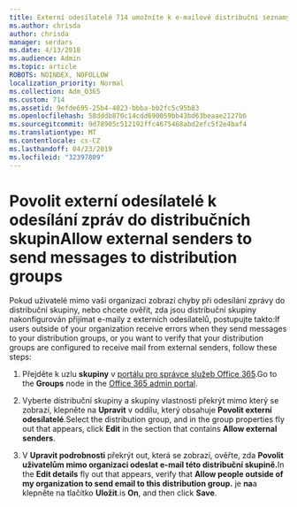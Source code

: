 ```yaml
---
title: Externí odesílatelé 714 umožníte k e-mailové distribuční seznamy
ms.author: chrisda
author: chrisda
manager: serdars
ms.date: 4/13/2018
ms.audience: Admin
ms.topic: article
ROBOTS: NOINDEX, NOFOLLOW
localization_priority: Normal
ms.collection: Adm_O365
ms.custom: 714
ms.assetid: 9efde695-25b4-4023-bbba-bb2fc5c95b83
ms.openlocfilehash: 58dddb870c14cdd690059bb43bd63beaae2127b6
ms.sourcegitcommit: 9d78905c512192ffc4675468abd2efc5f2e4baf4
ms.translationtype: MT
ms.contentlocale: cs-CZ
ms.lasthandoff: 04/23/2019
ms.locfileid: "32397809"
---
```

# <a name="allow-external-senders-to-send-messages-to-distribution-groups"></a><span data-ttu-id="e4098-102">Povolit externí odesílatelé k odesílání zpráv do distribučních skupin</span><span class="sxs-lookup"><span data-stu-id="e4098-102">Allow external senders to send messages to distribution groups</span></span>

<span data-ttu-id="e4098-103">Pokud uživatelé mimo vaši organizaci zobrazí chyby při odesílání zprávy do distribuční skupiny, nebo chcete ověřit, zda jsou distribuční skupiny nakonfigurován přijímat e-maily z externích odesílatelů, postupujte takto:</span><span class="sxs-lookup"><span data-stu-id="e4098-103">If users outside of your organization receive errors when they send messages to your distribution groups, or you want to verify that your distribution groups are configured to receive mail from external senders, follow these steps:</span></span>

1. <span data-ttu-id="e4098-104">Přejděte k uzlu **skupiny** v [portálu pro správce služeb Office 365](https://portal.office.com/adminportal/home#/groups).</span><span class="sxs-lookup"><span data-stu-id="e4098-104">Go to the **Groups** node in the [Office 365 admin portal](https://portal.office.com/adminportal/home#/groups).</span></span>

2. <span data-ttu-id="e4098-105">Vyberte distribuční skupiny a skupiny vlastnosti překrýt mimo který se zobrazí, klepněte na **Upravit** v oddílu, který obsahuje **Povolit externí odesílatelé**.</span><span class="sxs-lookup"><span data-stu-id="e4098-105">Select the distribution group, and in the group properties fly out that appears, click **Edit** in the section that contains **Allow external senders**.</span></span>

3. <span data-ttu-id="e4098-106">V **Upravit podrobnosti** překrýt out, která se zobrazí, ověřte, zda **Povolit uživatelům mimo organizaci odeslat e-mail této distribuční skupině.**</span><span class="sxs-lookup"><span data-stu-id="e4098-106">In the **Edit details** fly out that appears, verify that **Allow people outside of my organization to send email to this distribution group.**</span></span> <span data-ttu-id="e4098-107">je **na**a klepněte na tlačítko **Uložit**.</span><span class="sxs-lookup"><span data-stu-id="e4098-107">is **On**, and then click **Save**.</span></span>
